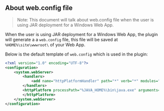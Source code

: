 ## About web.config file

> Note: This document will talk about web.config file when the user is using JAR deployment for a Windows Web App.

When the user is using JAR deployment for a Windows Web App, the plugin will generate a a `web.config` file,
this file will be saved at `%HOME%\site\wwwroot\` of your Web App.

Below is the default template of `web.config` which is used in the plugin:

```xml
<?xml version="1.0" encoding="UTF-8"?>
<configuration>
    <system.webServer>
        <handlers>
            <add name="httpPlatformHandler" path="*" verb="*" modules="httpPlatformHandler" resourceType="Unspecified"/>
        </handlers>
        <httpPlatform processPath="%JAVA_HOME%\bin\java.exe" arguments="-Djava.net.preferIPv4Stack=true -Dserver.port=%HTTP_PLATFORM_PORT% -jar &quot;%HOME%\site\wwwroot\app.jar&quot;">
        </httpPlatform>
    </system.webServer>
</configuration>
```

